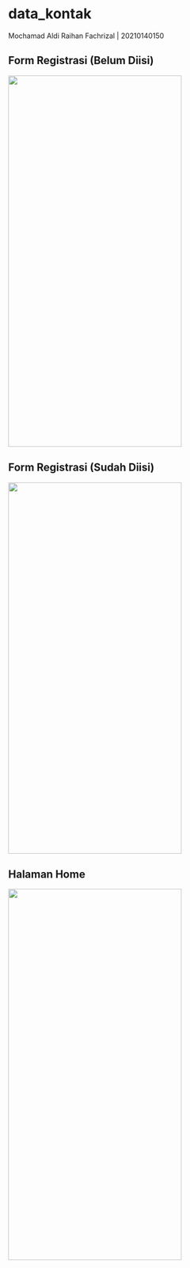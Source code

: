 # data_kontak

Mochamad Aldi Raihan Fachrizal | 20210140150

## Form Registrasi (Belum Diisi)

<img src="https://github.com/Aldayanday1/data_kontak/assets/91641328/bf5c64fa-e83d-46c8-b695-29f4bbe9d0e7" width="350" height="750">

## Form Registrasi (Sudah Diisi)

<img src="https://github.com/Aldayanday1/data_kontak/assets/91641328/8ea1ed61-a2bc-44d3-a8b9-41edcde39a1d" width="350" height="750">

## Halaman Home

<img src="https://github.com/Aldayanday1/data_kontak/assets/91641328/8e1e4dc4-f0b5-47aa-8495-f2c472bd7c66" width="350" height="750">
